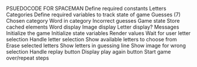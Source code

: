 PSUEDOCODE FOR SPACEMAN
Define required constants
    Letters
    Categories
Define required variables to track state of game
    Guesses (7)
    Chosen category
    Word in category
    Incorrect guesses
Game state
Store cached elements
    Word display
    Image display
    Letter display?
    Messages
Initialize the game
    Initialize state variables
Render values
Wait for user letter selection
Handle letter selection
Show available letters to choose from
Erase selected letters
Show letters in guessing line
Show image for wrong selection
Handle replay button
Display play again button
Start game over/repeat steps
